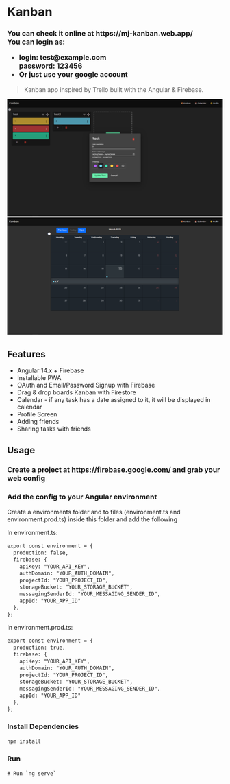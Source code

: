 # Kanban

<h3>You can check it online at https://mj-kanban.web.app/ </br>
You can login as:
  <ul>
     <li>
        login: test@example.com</br>
        password: 123456
     </li>
     <li>
        Or just use your google account
     </li>
  </ul>
</h3>

> Kanban app inspired by Trello built with the Angular & Firebase.

![screenshot](https://github.com/MateuszJajkowicz/Kanban/blob/master/screenshots/kanban_screenshot_1.png)
![screenshot](https://github.com/MateuszJajkowicz/Kanban/blob/master/screenshots/kanban_screenshot_2.png)

## Features

- Angular 14.x + Firebase
- Installable PWA
- OAuth and Email/Password Signup with Firebase
- Drag & drop boards Kanban with Firestore
- Calendar - if any task has a date assigned to it, it will be displayed in calendar
- Profile Screen
- Adding friends
- Sharing tasks with friends

## Usage

### Create a project at https://firebase.google.com/ and grab your web config

### Add the config to your Angular environment

Create a environments folder and to files (environment.ts and environment.prod.ts) inside this folder and add the following

In environment.ts:
```
export const environment = {
  production: false,
  firebase: {
    apiKey: "YOUR_API_KEY",
    authDomain: "YOUR_AUTH_DOMAIN",
    projectId: "YOUR_PROJECT_ID",
    storageBucket: "YOUR_STORAGE_BUCKET",
    messagingSenderId: "YOUR_MESSAGING_SENDER_ID",
    appId: "YOUR_APP_ID"
  },
};
```

In environment.prod.ts:
```
export const environment = {
  production: true,
  firebase: {
    apiKey: "YOUR_API_KEY",
    authDomain: "YOUR_AUTH_DOMAIN",
    projectId: "YOUR_PROJECT_ID",
    storageBucket: "YOUR_STORAGE_BUCKET",
    messagingSenderId: "YOUR_MESSAGING_SENDER_ID",
    appId: "YOUR_APP_ID"
  },
};
```

### Install Dependencies

```
npm install
```

### Run

```
# Run `ng serve`
